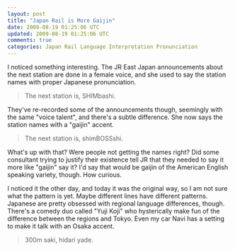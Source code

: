 ```yaml
---           
layout: post
title: "Japan Rail is More Gaijin"
date: 2009-08-19 01:25:06 UTC
updated: 2009-08-19 01:25:06 UTC
comments: true
categories: Japan Rail Language Interpretation Pronunciation
---
```

 

I noticed something interesting. The JR East Japan announcements about the next station are done in a female voice, and she used to say the station names with proper Japanese pronunciation. 


> The next station is, SHIMbashi.


They've re-recorded some of the announcements though, seemingly with the same "voice talent", and there's a subtle difference. She now says the station names with a "gaijin" accent. 


> The next station is, shimBOSSshi.


What's up with that? Were people not getting the names right? Did some consultant trying to justify their existence tell JR that they needed to say it more like "gaijin" say it? I'd say that would be gaijin of the American English speaking variety, though. How curious.


I noticed it the other day, and today it was the original way, so I am not sure what the pattern is yet. Maybe different lines have different patterns. Japanese are pretty obsessed with regional language differences, though. There's a comedy duo called "Yuji Koji" who hysterically make fun of the difference between the regions and Tokyo. Even my car Navi has a setting to make it talk with an Osaka accent. 


> 300m saki, hidari yade.

